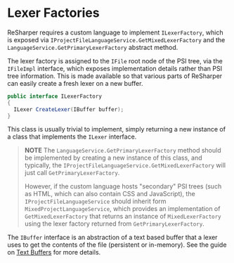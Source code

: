 ---
---

# Lexer Factories

ReSharper requires a custom language to implement `ILexerFactory`, which is exposed via `IProjectFileLanguageService.GetMixedLexerFactory` and the `LanguageService.GetPrimaryLexerFactory` abstract method.

The lexer factory is assigned to the `IFile` root node of the PSI tree, via the `IFileImpl` interface, which exposes implementation details rather than PSI tree information. This is made available so that various parts of ReSharper can easily create a fresh lexer on a new buffer.

```csharp
public interface ILexerFactory
{
  ILexer CreateLexer(IBuffer buffer);
}
```

This class is usually trivial to implement, simply returning a new instance of a class that implements the `ILexer` interface.

> **NOTE** The `LanguageService.GetPrimaryLexerFactory` method should be implemented by creating a new instance of this class, and typically, the `IProjectFileLanguageService.GetMixedLexerFactory` will just call `GetPrimaryLexerFactory`.
>
> However, if the custom language hosts "secondary" PSI trees (such as HTML, which can also contain CSS and JavaScript), the `IProjectFileLanguageService` should inherit form `MixedProjectLanguageService`, which provides an implementation of `GetMixedLexerFactory` that returns an instance of `MixedLexerFactory` using the lexer factory returned from `GetPrimaryLexerFactory`.

The `IBuffer` interface is an abstraction of a text based buffer that a lexer uses to get the contents of the file (persistent or in-memory). See the guide on [Text Buffers](TextBuffers.md) for more details.

